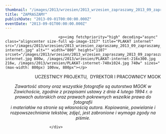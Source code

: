 ```yaml
---
thumbnail: "/images/2013/wrzesien/2013_wrzesien_zapraszamy_2013_09_zapraszamy_PLAKAT-internet.jpg"
title: "ZAPRASZAMY"
publishDate: "2013-09-01T00:00:00.000Z"
eventDate: "2013-09-01T00:00:00.000Z"
---
```


<div class="entry-content">
							
							<p><img fetchpriority="high" decoding="async" class="aligncenter size-full wp-image-1317" title="PLAKAT internet" src="/images/2013/wrzesien/2013_wrzesien_zapraszamy_2013_09_zapraszamy_PLAKAT-internet.jpg" alt="" width="800" height="1107" srcset="/images/2013/wrzesien/2013_wrzesien_zapraszamy_2013_09_zapraszamy_PLAKAT-internet.jpg 800w, /images/2013/wrzesien/PLAKAT-internet-216x300.jpg 216w, /images/2013/wrzesien/PLAKAT-internet-740x1024.jpg 740w" sizes="(max-width: 800px) 100vw, 800px"></p>
<p style="text-align: right;">UCZESTNICY PROJEKTU, &nbsp;DYREKTOR I PRACOWNICY MGOK</p>
<p style="text-align: center;"><em>Zawartość strony oraz wszystkie fotografie są autorstwa MGOK w Zawichoście, zgodnie z przepisami ustawy z dnia 4 lutego 1994 r. o prawach autorskich oraz prawach pokrewnych wszelkie prawa do fotografii</em><br>
<em>i materiałów na stronie są własnością autora. Kopiowanie, powielanie i rozpowszechnianie tekstów, zdjęć, jest zabronione i wymaga zgody na piśmie.</em></p>
						
						</div>
